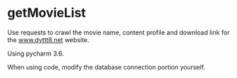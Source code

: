 # getMovieList
Use requests to crawl the movie name, content profile and download link for the www.dyttt8.net website.

Using pycharm 3.6.

When using code, modify the database connection portion yourself.
